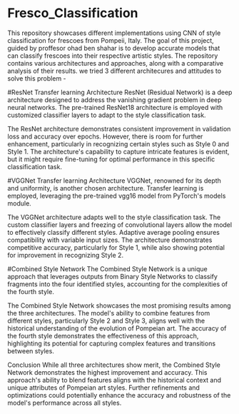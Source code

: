 # Fresco_Classification
This repository showcases different implementations using CNN of style classification for frescoes from Pompeii, Italy. 
 The goal of this project, guided by proffesor ohad ben shahar is to develop accurate models that can classify frescoes into their respective artistic styles. The repository contains various architectures and approaches, along with a comparative analysis of their results.
we tried 3 different architecures and attitudes to solve this problem - 

#ResNet Transfer learning Architecture
ResNet (Residual Network) is a deep architecture designed to address the vanishing gradient problem in deep neural networks. The pre-trained ResNet18 architecture is employed with customized classifier layers to adapt to the style classification task.

The ResNet architecture demonstrates consistent improvement in validation loss and accuracy over epochs. However, there is room for further enhancement, particularly in recognizing certain styles such as Style 0 and Style 1. The architecture's capability to capture intricate features is evident, but it might require fine-tuning for optimal performance in this specific classification task.

#VGGNet Transfer learning Architecture
VGGNet, renowned for its depth and uniformity, is another chosen architecture. Transfer learning is employed, leveraging the pre-trained vgg16 model from PyTorch's models module.

The VGGNet architecture adapts well to the style classification task. The custom classifier layers and freezing of convolutional layers allow the model to effectively classify different styles. Adaptive average pooling ensures compatibility with variable input sizes. The architecture demonstrates competitive accuracy, particularly for Style 1, while also showing potential for improvement in recognizing Style 2.

#Combined Style Network
The Combined Style Network is a unique approach that leverages outputs from Binary Style Networks to classify fragments into the four identified styles, accounting for the complexities of the fourth style.

The Combined Style Network showcases the most promising results among the three architectures. The model's ability to combine features from different styles, particularly Style 2 and Style 3, aligns well with the historical understanding of the evolution of Pompeian art. The accuracy of the fourth style demonstrates the effectiveness of this approach, highlighting its potential for capturing complex features and transitions between styles.

Conclusion
While all three architectures show merit, the Combined Style Network demonstrates the highest improvement and accuracy. This approach's ability to blend features aligns with the historical context and unique attributes of Pompeian art styles. Further refinements and optimizations could potentially enhance the accuracy and robustness of the model's performance across all styles.
